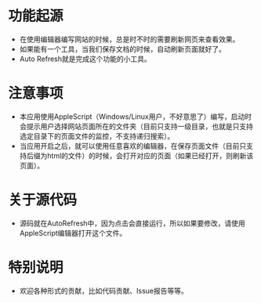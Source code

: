 # 功能起源
* 在使用编辑器编写网站的时候，总是时不时的需要刷新网页来查看效果。
* 如果能有一个工具，当我们保存文档的时候，自动刷新页面就好了。
* Auto Refresh就是完成这个功能的小工具。

# 注意事项
* 本应用使用AppleScript（Windows/Linux用户，不好意思了）编写，启动时会提示用户选择网站页面所在的文件夹（目前只支持一级目录，也就是只支持选定目录下的页面文件的监控，不支持递归搜索）。
* 当应用开启之后，就可以使用任意喜欢的编辑器，在保存页面文件（目前只支持后缀为html的文件）的时候，会打开对应的页面（如果已经打开，则刷新该页面）。

# 关于源代码

* 源码就在AutoRefresh中，因为点击会直接运行，所以如果要修改，请使用AppleScript编辑器打开这个文件。

# 特别说明
* 欢迎各种形式的贡献，比如代码贡献、Issue报告等等。